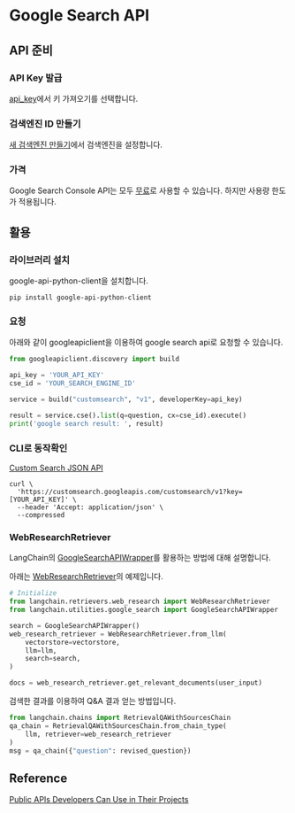# Google Search API


## API 준비
### API Key 발급

[api_key](https://developers.google.com/custom-search/docs/paid_element?hl=ko#api_key)에서 키 가져오기를 선택합니다.

### 검색엔진 ID 만들기

[새 검색엔진 만들기](https://programmablesearchengine.google.com/controlpanel/create?hl=ko)에서 검색엔진을 설정합니다.


### 가격

Google Search Console API는 모두 [무료](https://developers.google.com/webmaster-tools/pricing?hl=ko)로 사용할 수 있습니다. 하지만 사용량 한도가 적용됩니다.

## 활용

### 라이브러리 설치

google-api-python-client을 설치합니다.

```text
pip install google-api-python-client
```

### 요청

아래와 같이 googleapiclient을 이용하여 google search api로 요청할 수 있습니다.

```python
from googleapiclient.discovery import build

api_key = 'YOUR_API_KEY'
cse_id = 'YOUR_SEARCH_ENGINE_ID'

service = build("customsearch", "v1", developerKey=api_key)

result = service.cse().list(q=question, cx=cse_id).execute()
print('google search result: ', result)
```


### CLI로 동작확인

[Custom Search JSON API](https://developers.google.com/custom-search/v1/introduction?hl=ko)

```text
curl \
  'https://customsearch.googleapis.com/customsearch/v1?key=[YOUR_API_KEY]' \
  --header 'Accept: application/json' \
  --compressed
```

### WebResearchRetriever

LangChain의 [GoogleSearchAPIWrapper](https://api.python.langchain.com/en/latest/utilities/langchain.utilities.google_search.GoogleSearchAPIWrapper.html#)를 활용하는 방법에 대해 설명합니다.

아래는 [WebResearchRetriever](https://python.langchain.com/docs/modules/data_connection/retrievers/web_research)의 예제입니다.

```python
# Initialize
from langchain.retrievers.web_research import WebResearchRetriever
from langchain.utilities.google_search import GoogleSearchAPIWrapper

search = GoogleSearchAPIWrapper()
web_research_retriever = WebResearchRetriever.from_llm(
    vectorstore=vectorstore,
    llm=llm,
    search=search,
)

docs = web_research_retriever.get_relevant_documents(user_input)
```

검색한 결과를 이용하여 Q&A 결과 얻는 방법입니다.

```python
from langchain.chains import RetrievalQAWithSourcesChain
qa_chain = RetrievalQAWithSourcesChain.from_chain_type(
    llm, retriever=web_research_retriever
)
msg = qa_chain({"question": revised_question})
```

## Reference

[Public APIs Developers Can Use in Their Projects](https://ijaycent.hashnode.dev/public-apis-developers-can-use-in-their-projects)
